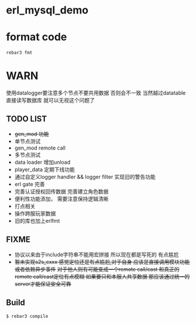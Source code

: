 erl_mysql_demo
=====
# format code
    rebar3 fmt

# WARN
使用datalogger要注意多个节点不要共用数据 否则会不一致
当然越过datatable 直接读写数据库 就可以无视这个问题了


## TODO LIST
- ~~gen_mod 功能~~
- 单节点测试
- gen_mod remote call
- 多节点测试
- data loader 增加unload
- player_data 定期下线功能
- 通过自定义logger handler && logger filter 实现旧的警告功能
- erl gate 完善
- 完善认证授权回传数据 完善建立角色数据
- 便利性功能添加， 需要注意保持逻辑清晰
- 打点相关
- 操作跨服玩家数据
- 旧的库也加上erlfmt


## FIXME
- 协议以来由于include字符串不能用宏拼接 所以现在都是写死的 有点尴尬
- ~~暂未实现s2s_cxxx 感觉定位还是有点尴尬,对于自身 应该是直接调用模块功能 或者依赖异步事件~~
  ~~对于他人则有可能变成一个remote call/cast 和真正的remote call/cast定位有点模糊 如果要只和本服人共享数据 那应该通过统一的server才能保证安全可靠~~


Build
-----

    $ rebar3 compile
